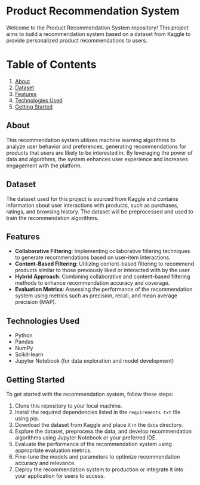 # Product Recommendation System

Welcome to the Product Recommendation System repository! This project aims to build a recommendation system based on a dataset from Kaggle to provide personalized product recommendations to users.
# Table of Contents

1. [About](#about)
2. [Dataset](#dataset)
3. [Features](#features)
4. [Technologies Used](#technologies-used)
5. [Getting Started](#getting-started)

## About

This recommendation system utilizes machine learning algorithms to analyze user behavior and preferences, generating recommendations for products that users are likely to be interested in. By leveraging the power of data and algorithms, the system enhances user experience and increases engagement with the platform.

## Dataset

The dataset used for this project is sourced from Kaggle and contains information about user interactions with products, such as purchases, ratings, and browsing history. The dataset will be preprocessed and used to train the recommendation algorithms.

## Features

- **Collaborative Filtering**: Implementing collaborative filtering techniques to generate recommendations based on user-item interactions.
- **Content-Based Filtering**: Utilizing content-based filtering to recommend products similar to those previously liked or interacted with by the user.
- **Hybrid Approach**: Combining collaborative and content-based filtering methods to enhance recommendation accuracy and coverage.
- **Evaluation Metrics**: Assessing the performance of the recommendation system using metrics such as precision, recall, and mean average precision (MAP).

## Technologies Used

- Python
- Pandas
- NumPy
- Scikit-learn
- Jupyter Notebook (for data exploration and model development)

## Getting Started

To get started with the recommendation system, follow these steps:

1. Clone this repository to your local machine.
2. Install the required dependencies listed in the `requirements.txt` file using pip.
3. Download the dataset from Kaggle and place it in the `data` directory.
4. Explore the dataset, preprocess the data, and develop recommendation algorithms using Jupyter Notebook or your preferred IDE.
5. Evaluate the performance of the recommendation system using appropriate evaluation metrics.
6. Fine-tune the models and parameters to optimize recommendation accuracy and relevance.
7. Deploy the recommendation system to production or integrate it into your application for users to access.
